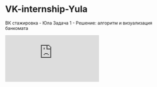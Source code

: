 # VK-internship-Yula
ВК стажировка - Юла Задача 1 - Решение: алгоритм и визуализация банкомата 

<iframe src="https://user-images.githubusercontent.com/88396768/161298174-c55b22a2-ded3-4ac3-91aa-3b23dc7175ab.mp4" frameborder="0" allowfullscreen></iframe>
